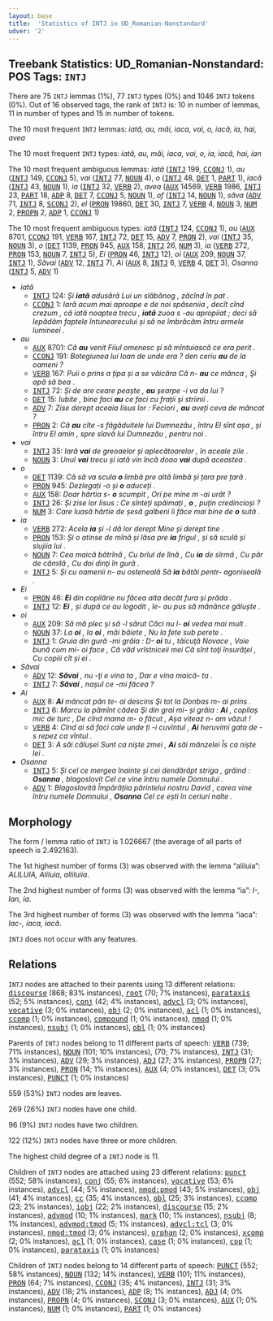 ```yaml
---
layout: base
title:  'Statistics of INTJ in UD_Romanian-Nonstandard'
udver: '2'
---
```


## Treebank Statistics: UD_Romanian-Nonstandard: POS Tags: `INTJ`

There are 75 `INTJ` lemmas (1%), 77 `INTJ` types (0%) and 1046 `INTJ` tokens (0%).
Out of 16 observed tags, the rank of `INTJ` is: 10 in number of lemmas, 11 in number of types and 15 in number of tokens.

The 10 most frequent `INTJ` lemmas: <em>iată, au, măi, iaca, vai, o, iacă, ia, hai, avea</em>

The 10 most frequent `INTJ` types:  <em>iată, au, măi, iaca, vai, o, ia, iacă, hai, ian</em>

The 10 most frequent ambiguous lemmas: <em>iată</em> (<tt><a href="ro_nonstandard-pos-INTJ.html">INTJ</a></tt> 199, <tt><a href="ro_nonstandard-pos-CCONJ.html">CCONJ</a></tt> 1), <em>au</em> (<tt><a href="ro_nonstandard-pos-INTJ.html">INTJ</a></tt> 149, <tt><a href="ro_nonstandard-pos-CCONJ.html">CCONJ</a></tt> 5), <em>vai</em> (<tt><a href="ro_nonstandard-pos-INTJ.html">INTJ</a></tt> 77, <tt><a href="ro_nonstandard-pos-NOUN.html">NOUN</a></tt> 4), <em>o</em> (<tt><a href="ro_nonstandard-pos-INTJ.html">INTJ</a></tt> 48, <tt><a href="ro_nonstandard-pos-DET.html">DET</a></tt> 1, <tt><a href="ro_nonstandard-pos-PART.html">PART</a></tt> 1), <em>iacă</em> (<tt><a href="ro_nonstandard-pos-INTJ.html">INTJ</a></tt> 43, <tt><a href="ro_nonstandard-pos-NOUN.html">NOUN</a></tt> 1), <em>ia</em> (<tt><a href="ro_nonstandard-pos-INTJ.html">INTJ</a></tt> 32, <tt><a href="ro_nonstandard-pos-VERB.html">VERB</a></tt> 2), <em>avea</em> (<tt><a href="ro_nonstandard-pos-AUX.html">AUX</a></tt> 14569, <tt><a href="ro_nonstandard-pos-VERB.html">VERB</a></tt> 1986, <tt><a href="ro_nonstandard-pos-INTJ.html">INTJ</a></tt> 23, <tt><a href="ro_nonstandard-pos-PART.html">PART</a></tt> 18, <tt><a href="ro_nonstandard-pos-ADP.html">ADP</a></tt> 8, <tt><a href="ro_nonstandard-pos-DET.html">DET</a></tt> 7, <tt><a href="ro_nonstandard-pos-CCONJ.html">CCONJ</a></tt> 5, <tt><a href="ro_nonstandard-pos-NOUN.html">NOUN</a></tt> 1), <em>of</em> (<tt><a href="ro_nonstandard-pos-INTJ.html">INTJ</a></tt> 14, <tt><a href="ro_nonstandard-pos-NOUN.html">NOUN</a></tt> 1), <em>săva</em> (<tt><a href="ro_nonstandard-pos-ADV.html">ADV</a></tt> 71, <tt><a href="ro_nonstandard-pos-INTJ.html">INTJ</a></tt> 8, <tt><a href="ro_nonstandard-pos-SCONJ.html">SCONJ</a></tt> 2), <em>el</em> (<tt><a href="ro_nonstandard-pos-PRON.html">PRON</a></tt> 19860, <tt><a href="ro_nonstandard-pos-DET.html">DET</a></tt> 30, <tt><a href="ro_nonstandard-pos-INTJ.html">INTJ</a></tt> 7, <tt><a href="ro_nonstandard-pos-VERB.html">VERB</a></tt> 4, <tt><a href="ro_nonstandard-pos-NOUN.html">NOUN</a></tt> 3, <tt><a href="ro_nonstandard-pos-NUM.html">NUM</a></tt> 2, <tt><a href="ro_nonstandard-pos-PROPN.html">PROPN</a></tt> 2, <tt><a href="ro_nonstandard-pos-ADP.html">ADP</a></tt> 1, <tt><a href="ro_nonstandard-pos-CCONJ.html">CCONJ</a></tt> 1)

The 10 most frequent ambiguous types:  <em>iată</em> (<tt><a href="ro_nonstandard-pos-INTJ.html">INTJ</a></tt> 124, <tt><a href="ro_nonstandard-pos-CCONJ.html">CCONJ</a></tt> 1), <em>au</em> (<tt><a href="ro_nonstandard-pos-AUX.html">AUX</a></tt> 8701, <tt><a href="ro_nonstandard-pos-CCONJ.html">CCONJ</a></tt> 191, <tt><a href="ro_nonstandard-pos-VERB.html">VERB</a></tt> 167, <tt><a href="ro_nonstandard-pos-INTJ.html">INTJ</a></tt> 72, <tt><a href="ro_nonstandard-pos-DET.html">DET</a></tt> 15, <tt><a href="ro_nonstandard-pos-ADV.html">ADV</a></tt> 7, <tt><a href="ro_nonstandard-pos-PRON.html">PRON</a></tt> 2), <em>vai</em> (<tt><a href="ro_nonstandard-pos-INTJ.html">INTJ</a></tt> 35, <tt><a href="ro_nonstandard-pos-NOUN.html">NOUN</a></tt> 3), <em>o</em> (<tt><a href="ro_nonstandard-pos-DET.html">DET</a></tt> 1139, <tt><a href="ro_nonstandard-pos-PRON.html">PRON</a></tt> 945, <tt><a href="ro_nonstandard-pos-AUX.html">AUX</a></tt> 158, <tt><a href="ro_nonstandard-pos-INTJ.html">INTJ</a></tt> 26, <tt><a href="ro_nonstandard-pos-NUM.html">NUM</a></tt> 3), <em>ia</em> (<tt><a href="ro_nonstandard-pos-VERB.html">VERB</a></tt> 272, <tt><a href="ro_nonstandard-pos-PRON.html">PRON</a></tt> 153, <tt><a href="ro_nonstandard-pos-NOUN.html">NOUN</a></tt> 7, <tt><a href="ro_nonstandard-pos-INTJ.html">INTJ</a></tt> 5), <em>Ei</em> (<tt><a href="ro_nonstandard-pos-PRON.html">PRON</a></tt> 46, <tt><a href="ro_nonstandard-pos-INTJ.html">INTJ</a></tt> 12), <em>oi</em> (<tt><a href="ro_nonstandard-pos-AUX.html">AUX</a></tt> 209, <tt><a href="ro_nonstandard-pos-NOUN.html">NOUN</a></tt> 37, <tt><a href="ro_nonstandard-pos-INTJ.html">INTJ</a></tt> 1), <em>Săvai</em> (<tt><a href="ro_nonstandard-pos-ADV.html">ADV</a></tt> 12, <tt><a href="ro_nonstandard-pos-INTJ.html">INTJ</a></tt> 7), <em>Ai</em> (<tt><a href="ro_nonstandard-pos-AUX.html">AUX</a></tt> 8, <tt><a href="ro_nonstandard-pos-INTJ.html">INTJ</a></tt> 6, <tt><a href="ro_nonstandard-pos-VERB.html">VERB</a></tt> 4, <tt><a href="ro_nonstandard-pos-DET.html">DET</a></tt> 3), <em>Osanna</em> (<tt><a href="ro_nonstandard-pos-INTJ.html">INTJ</a></tt> 5, <tt><a href="ro_nonstandard-pos-ADV.html">ADV</a></tt> 1)


* <em>iată</em>
  * <tt><a href="ro_nonstandard-pos-INTJ.html">INTJ</a></tt> 124: <em>Și <b>iată</b> adusără Lui un slăbănog , zăcînd în pat .</em>
  * <tt><a href="ro_nonstandard-pos-CCONJ.html">CCONJ</a></tt> 1: <em>Iară acum mai aproape e de noi spăseniia , decît cînd crezum , că iată noaptea trecu , <b>iată</b> zuoa s -au apropiiat ; deci să lepădăm faptele întunearecului și să ne îmbrăcăm întru armele lumineei .</em>
* <em>au</em>
  * <tt><a href="ro_nonstandard-pos-AUX.html">AUX</a></tt> 8701: <em>Că <b>au</b> venit Fiiul omenesc și să mîntuiască ce еrа perit .</em>
  * <tt><a href="ro_nonstandard-pos-CCONJ.html">CCONJ</a></tt> 191: <em>Botegiunea lui Ioan de unde era ? den ceriu <b>au</b> de la oameni ?</em>
  * <tt><a href="ro_nonstandard-pos-VERB.html">VERB</a></tt> 167: <em>Puii o prins a țipa și a se văicăra Că n- <b>au</b> ce mânca , Şi apă să bea .</em>
  * <tt><a href="ro_nonstandard-pos-INTJ.html">INTJ</a></tt> 72: <em>Și de are ceare peaște , <b>au</b> șearpe -i va da lui ?</em>
  * <tt><a href="ro_nonstandard-pos-DET.html">DET</a></tt> 15: <em>Iubite , bine faci <b>au</b> ce faci cu frații și striinii .</em>
  * <tt><a href="ro_nonstandard-pos-ADV.html">ADV</a></tt> 7: <em>Zise derept aceaia Iisus lor : Feciori , <b>au</b> aveți ceva de mâncat ?</em>
  * <tt><a href="ro_nonstandard-pos-PRON.html">PRON</a></tt> 2: <em>Că <b>au</b> cîte -s făgăduitele lui Dumnezău , întru El sînt așa , și întru El amin , spre slavă lui Dumnezău , pentru noi .</em>
* <em>vai</em>
  * <tt><a href="ro_nonstandard-pos-INTJ.html">INTJ</a></tt> 35: <em>Iară <b>vai</b> de greoaelor și aplecătoarelor , în aceale zile .</em>
  * <tt><a href="ro_nonstandard-pos-NOUN.html">NOUN</a></tt> 3: <em>Unul <b>vai</b> trecu și iată vin încă doao <b>vai</b> după aceastea .</em>
* <em>o</em>
  * <tt><a href="ro_nonstandard-pos-DET.html">DET</a></tt> 1139: <em>Că să va scula <b>o</b> limbă pre altă limbă și țara pre țară .</em>
  * <tt><a href="ro_nonstandard-pos-PRON.html">PRON</a></tt> 945: <em>Dezlegați -o și <b>o</b> aduceți .</em>
  * <tt><a href="ro_nonstandard-pos-AUX.html">AUX</a></tt> 158: <em>Doar hârtia s- <b>o</b> scumpit , Ori pe mine m -ai urât ?</em>
  * <tt><a href="ro_nonstandard-pos-INTJ.html">INTJ</a></tt> 26: <em>Și zise lor Iisus : Ce sînteți spăimați , <b>o</b> , puțin credincioși ?</em>
  * <tt><a href="ro_nonstandard-pos-NUM.html">NUM</a></tt> 3: <em>Care luasă hârtie de șesă galbeni îi făce mai bine de <b>o</b> sută .</em>
* <em>ia</em>
  * <tt><a href="ro_nonstandard-pos-VERB.html">VERB</a></tt> 272: <em>Acela <b>ia</b> și -l dă lor derept Mine și derept tine .</em>
  * <tt><a href="ro_nonstandard-pos-PRON.html">PRON</a></tt> 153: <em>Și o atinse de mînă și lăsa pre <b>ia</b> frigul , și să sculă și slujiia lui .</em>
  * <tt><a href="ro_nonstandard-pos-NOUN.html">NOUN</a></tt> 7: <em>Cea maică bătrînă , Cu brîul de lînă , Cu <b>ia</b> de sîrmă , Cu păr de cămilă , Cu doi dinţi în gură .</em>
  * <tt><a href="ro_nonstandard-pos-INTJ.html">INTJ</a></tt> 5: <em>Și cu oamenii n- au osteneală Să <b>ia</b> bătăi pentr- agoniseală .</em>
* <em>Ei</em>
  * <tt><a href="ro_nonstandard-pos-PRON.html">PRON</a></tt> 46: <em><b>Ei</b> din copilărie nu făcea alta decât fura și prăda .</em>
  * <tt><a href="ro_nonstandard-pos-INTJ.html">INTJ</a></tt> 12: <em><b>Ei</b> , și după ce au logodit , le- au pus să mănânce găluște .</em>
* <em>oi</em>
  * <tt><a href="ro_nonstandard-pos-AUX.html">AUX</a></tt> 209: <em>Să mă plec și să -l sărut Căci nu l- <b>oi</b> vedea mai mult .</em>
  * <tt><a href="ro_nonstandard-pos-NOUN.html">NOUN</a></tt> 37: <em>La <b>oi</b> , la <b>oi</b> , măi băiete , Nu la fete sub perete .</em>
  * <tt><a href="ro_nonstandard-pos-INTJ.html">INTJ</a></tt> 1: <em>Gruia din gură -mi grăia : D- <b>oi</b> tu , tăicuţă Novace , Voie bună cum mi- oi face , Că văd vrîstniceii mei Că sînt toţi însurăţei , Cu copiii cît și ei .</em>
* <em>Săvai</em>
  * <tt><a href="ro_nonstandard-pos-ADV.html">ADV</a></tt> 12: <em><b>Săvai</b> , nu -ţi e vina ta , Dar e vina maică- ta .</em>
  * <tt><a href="ro_nonstandard-pos-INTJ.html">INTJ</a></tt> 7: <em><b>Săvai</b> , nașul ce -mi făcea ?</em>
* <em>Ai</em>
  * <tt><a href="ro_nonstandard-pos-AUX.html">AUX</a></tt> 8: <em><b>Ai</b> mâncat pân te- ai descins Şi tot la Donbas m- ai prins .</em>
  * <tt><a href="ro_nonstandard-pos-INTJ.html">INTJ</a></tt> 6: <em>Marcu la pămînt cădea Şi din grai mi- și grăia : <b>Ai</b> , copilaș mic de turc , De cînd mama m- o făcut , Așa viteaz n- am văzut !</em>
  * <tt><a href="ro_nonstandard-pos-VERB.html">VERB</a></tt> 4: <em>Cînd ai să faci cale unde ți -i cuvîntul , <b>Ai</b> heruvimi gata de -s repez ca vîntul .</em>
  * <tt><a href="ro_nonstandard-pos-DET.html">DET</a></tt> 3: <em>A săi călușei Sunt ca niște zmei , <b>Ai</b> săi mânzelei Îs ca niște lei .</em>
* <em>Osanna</em>
  * <tt><a href="ro_nonstandard-pos-INTJ.html">INTJ</a></tt> 5: <em>Și cel ce mergea înainte și cei dendărăpt striga , grăind : <b>Osanna</b> , blagoslovit Cel ce vine întru numele Domnului .</em>
  * <tt><a href="ro_nonstandard-pos-ADV.html">ADV</a></tt> 1: <em>Blagoslovită Împărățiia părintelui nostru David , carea vine întru numele Domnului , <b>Osanna</b> Cel ce ești în ceriuri nalte .</em>

## Morphology

The form / lemma ratio of `INTJ` is 1.026667 (the average of all parts of speech is 2.492163).

The 1st highest number of forms (3) was observed with the lemma “aliluia”: <em>ALILUIA, Aliluia, alliluiia</em>.

The 2nd highest number of forms (3) was observed with the lemma “ia”: <em>I-, Ian, ia</em>.

The 3rd highest number of forms (3) was observed with the lemma “iaca”: <em>Iac-, iaca, iacă</em>.

`INTJ` does not occur with any features.


## Relations

`INTJ` nodes are attached to their parents using 13 different relations: <tt><a href="ro_nonstandard-dep-discourse.html">discourse</a></tt> (868; 83% instances), <tt><a href="ro_nonstandard-dep-root.html">root</a></tt> (70; 7% instances), <tt><a href="ro_nonstandard-dep-parataxis.html">parataxis</a></tt> (52; 5% instances), <tt><a href="ro_nonstandard-dep-conj.html">conj</a></tt> (42; 4% instances), <tt><a href="ro_nonstandard-dep-advcl.html">advcl</a></tt> (3; 0% instances), <tt><a href="ro_nonstandard-dep-vocative.html">vocative</a></tt> (3; 0% instances), <tt><a href="ro_nonstandard-dep-obj.html">obj</a></tt> (2; 0% instances), <tt><a href="ro_nonstandard-dep-acl.html">acl</a></tt> (1; 0% instances), <tt><a href="ro_nonstandard-dep-ccomp.html">ccomp</a></tt> (1; 0% instances), <tt><a href="ro_nonstandard-dep-compound.html">compound</a></tt> (1; 0% instances), <tt><a href="ro_nonstandard-dep-nmod.html">nmod</a></tt> (1; 0% instances), <tt><a href="ro_nonstandard-dep-nsubj.html">nsubj</a></tt> (1; 0% instances), <tt><a href="ro_nonstandard-dep-obl.html">obl</a></tt> (1; 0% instances)

Parents of `INTJ` nodes belong to 11 different parts of speech: <tt><a href="ro_nonstandard-pos-VERB.html">VERB</a></tt> (739; 71% instances), <tt><a href="ro_nonstandard-pos-NOUN.html">NOUN</a></tt> (101; 10% instances),  (70; 7% instances), <tt><a href="ro_nonstandard-pos-INTJ.html">INTJ</a></tt> (31; 3% instances), <tt><a href="ro_nonstandard-pos-ADV.html">ADV</a></tt> (29; 3% instances), <tt><a href="ro_nonstandard-pos-ADJ.html">ADJ</a></tt> (27; 3% instances), <tt><a href="ro_nonstandard-pos-PROPN.html">PROPN</a></tt> (27; 3% instances), <tt><a href="ro_nonstandard-pos-PRON.html">PRON</a></tt> (14; 1% instances), <tt><a href="ro_nonstandard-pos-AUX.html">AUX</a></tt> (4; 0% instances), <tt><a href="ro_nonstandard-pos-DET.html">DET</a></tt> (3; 0% instances), <tt><a href="ro_nonstandard-pos-PUNCT.html">PUNCT</a></tt> (1; 0% instances)

559 (53%) `INTJ` nodes are leaves.

269 (26%) `INTJ` nodes have one child.

96 (9%) `INTJ` nodes have two children.

122 (12%) `INTJ` nodes have three or more children.

The highest child degree of a `INTJ` node is 11.

Children of `INTJ` nodes are attached using 23 different relations: <tt><a href="ro_nonstandard-dep-punct.html">punct</a></tt> (552; 58% instances), <tt><a href="ro_nonstandard-dep-conj.html">conj</a></tt> (55; 6% instances), <tt><a href="ro_nonstandard-dep-vocative.html">vocative</a></tt> (53; 6% instances), <tt><a href="ro_nonstandard-dep-advcl.html">advcl</a></tt> (44; 5% instances), <tt><a href="ro_nonstandard-dep-nmod-pmod.html">nmod:pmod</a></tt> (43; 5% instances), <tt><a href="ro_nonstandard-dep-obj.html">obj</a></tt> (41; 4% instances), <tt><a href="ro_nonstandard-dep-cc.html">cc</a></tt> (35; 4% instances), <tt><a href="ro_nonstandard-dep-obl.html">obl</a></tt> (25; 3% instances), <tt><a href="ro_nonstandard-dep-ccomp.html">ccomp</a></tt> (23; 2% instances), <tt><a href="ro_nonstandard-dep-iobj.html">iobj</a></tt> (22; 2% instances), <tt><a href="ro_nonstandard-dep-discourse.html">discourse</a></tt> (15; 2% instances), <tt><a href="ro_nonstandard-dep-advmod.html">advmod</a></tt> (10; 1% instances), <tt><a href="ro_nonstandard-dep-mark.html">mark</a></tt> (10; 1% instances), <tt><a href="ro_nonstandard-dep-nsubj.html">nsubj</a></tt> (8; 1% instances), <tt><a href="ro_nonstandard-dep-advmod-tmod.html">advmod:tmod</a></tt> (5; 1% instances), <tt><a href="ro_nonstandard-dep-advcl-tcl.html">advcl:tcl</a></tt> (3; 0% instances), <tt><a href="ro_nonstandard-dep-nmod-tmod.html">nmod:tmod</a></tt> (3; 0% instances), <tt><a href="ro_nonstandard-dep-orphan.html">orphan</a></tt> (2; 0% instances), <tt><a href="ro_nonstandard-dep-xcomp.html">xcomp</a></tt> (2; 0% instances), <tt><a href="ro_nonstandard-dep-acl.html">acl</a></tt> (1; 0% instances), <tt><a href="ro_nonstandard-dep-case.html">case</a></tt> (1; 0% instances), <tt><a href="ro_nonstandard-dep-cop.html">cop</a></tt> (1; 0% instances), <tt><a href="ro_nonstandard-dep-parataxis.html">parataxis</a></tt> (1; 0% instances)

Children of `INTJ` nodes belong to 14 different parts of speech: <tt><a href="ro_nonstandard-pos-PUNCT.html">PUNCT</a></tt> (552; 58% instances), <tt><a href="ro_nonstandard-pos-NOUN.html">NOUN</a></tt> (132; 14% instances), <tt><a href="ro_nonstandard-pos-VERB.html">VERB</a></tt> (101; 11% instances), <tt><a href="ro_nonstandard-pos-PRON.html">PRON</a></tt> (64; 7% instances), <tt><a href="ro_nonstandard-pos-CCONJ.html">CCONJ</a></tt> (35; 4% instances), <tt><a href="ro_nonstandard-pos-INTJ.html">INTJ</a></tt> (31; 3% instances), <tt><a href="ro_nonstandard-pos-ADV.html">ADV</a></tt> (18; 2% instances), <tt><a href="ro_nonstandard-pos-ADP.html">ADP</a></tt> (8; 1% instances), <tt><a href="ro_nonstandard-pos-ADJ.html">ADJ</a></tt> (4; 0% instances), <tt><a href="ro_nonstandard-pos-PROPN.html">PROPN</a></tt> (4; 0% instances), <tt><a href="ro_nonstandard-pos-SCONJ.html">SCONJ</a></tt> (3; 0% instances), <tt><a href="ro_nonstandard-pos-AUX.html">AUX</a></tt> (1; 0% instances), <tt><a href="ro_nonstandard-pos-NUM.html">NUM</a></tt> (1; 0% instances), <tt><a href="ro_nonstandard-pos-PART.html">PART</a></tt> (1; 0% instances)

